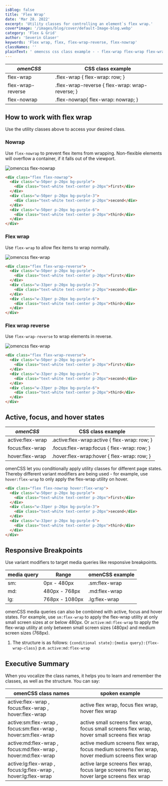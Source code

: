 ```yaml
---
isBlog: false
title: 'Flex Wrap'
date: 'Mar 28. 2022'
excerpt: 'Utility classes for controlling an element`s flex wrap.'
cover*image: '/images/blog/cover/default-Image-blog.webp'
category: 'Flex & Grid'
author: 'Severin Glaser'
keywords: 'Flex wrap, flex, flex-wrap-reverse, flex-nowrap'
classNames: ''
plainText: ' omencss css class example - - flex-wrap flex-wrap flex-wrap: row; flex-wrap-reverse flex-wrap-reverse flex-wrap: wrap-reverse; flex-nowrap flex-nowrap flex-wrap: nowrap; how to work with flex wrap use the utility classes above to access your desired class nowrap use flex-nowrap to prevent flex items from wrapping non-flexible elements will overflow a container if it falls out of the viewport ! omencss flex-nowrap images docs flex flex-nowrap webp?style=centerme html div class=flex flex-nowrap div class=w-50per p-20px bg-purple div class=text-white text-center p-20px first div div div class=w-50per p-20px bg-purple-3 div class=text-white text-center p-20px second div div div class=w-50per p-20px bg-purple-6 div class=text-white text-center p-20px third div div div flex wrap use flex-wrap to allow flex items to wrap normally ! omencss flex-wrap images docs flex flex-wrap-normal webp?style=centerme html div class=flex flex-wrap-reverse div class=w-50per p-20px bg-purple div class=text-white text-center p-20px first div div div class=w-33per p-20px bg-purple-3 div class=text-white text-center p-20px second div div div class=w-33per p-20px bg-purple-6 div class=text-white text-center p-20px third div div div flex wrap reverse use flex-wrap-reverse to wrap elements in reverse ! omencss flex-wrap images docs flex flex-wrap-reverse webp?style=centerme html div class=flex flex-wrap-reverse div class=w-50per p-20px bg-purple div class=text-white text-center p-20px first div div div class=w-33per p-20px bg-purple-3 div class=text-white text-center p-20px second div div div class=w-33per p-20px bg-purple-6 div class=text-white text-center p-20px third div div div active focus and hover states omencss css class example - active:flex-wrap active :flex-wrap:active flex-wrap: row; focus:flex-wrap focus :flex-wrap:focus flex-wrap: row; hover:flex-wrap hover :flex-wrap:hover flex-wrap: row; omencss let you conditionally apply utility classes for different page states thereby different variant modifiers are being used - for example use hover:flex-wrap to only apply the flex-wrap utility on hover html div class=flex flex-nowrap hover:flex-wrap div class=w-50per p-20px bg-purple div class=text-white text-center p-20px first div div div class=w-33per p-20px bg-purple-3 div class=text-white text-center p-20px second div div div class=w-33per p-20px bg-purple-6 div class=text-white text-center p-20px third div div div responsive breakpoints use variant modifiers to target media queries like responsive breakpoints media query range omencss example - - sm: 0px - 480px sm:flex-wrap md: 480px - 768px md:flex-wrap lg: 768px - 1080px lg:flex-wrap omencss media queries can also be combined with active focus and hover states for example use sm:flex-wrap to apply the flex-wrap utility at only small screen sizes at or below 480px or active:md:flex-wrap to apply the flex-wrap utility at only between small screen sizes 480px and medium screen sizes 768px 1 the structure is as follows: conditional state : media query : flex-wrap-class p e active:md:flex-wrap executive summary when you vocalize the class names it helps you to learn and remember the classes as well as the structure you can say: omencss class names spoken example - - active:flex-wrap focus:flex-wrap hover:flex-wrap active flex wrap focus flex wrap hover flex wrap active:sm:flex-wrap focus:sm:flex-wrap hover:sm:flex-wrap active small screens flex wrap focus small screens flex wrap hover small screens flex wrap active:md:flex-wrap focus:md:flex-wrap hover:md:flex-wrap active medium screens flex wrap focus medium screens flex wrap hover medium screens flex wrap active:lg:flex-wrap focus:lg:flex-wrap hover:lg:flex-wrap active large screens flex wrap focus large screens flex wrap hover large screens flex wrap '
---
```


| _omenCSS_         | CSS class example                               |
| ----------------- | ----------------------------------------------- |
| flex-wrap         | .flex-wrap { flex-wrap: row; }                  |
| flex-wrap-reverse | .flex-wrap-reverse { flex-wrap: wrap-reverse; } |
| flex-nowrap       | .flex-nowrap{ flex-wrap: nowrap; }              |

## How to work with flex wrap

Use the utility classes above to access your desired class.

### Nowrap

Use `flex-nowrap` to prevent flex items from wrapping. Non-flexible elements will overflow a container, if it falls out of the viewport.

![omencss flex-nowrap](/images/docs/flex/flex-nowrap.webp?style=centerme)

```html
<div class="flex flex-nowrap">
  <div class="w-50per p-20px bg-purple">
    <div class="text-white text-center p-20px">first</div>
  </div>
  <div class="w-50per p-20px bg-purple-3">
    <div class="text-white text-center p-20px">second</div>
  </div>
  <div class="w-50per p-20px bg-purple-6">
    <div class="text-white text-center p-20px">third</div>
  </div>
</div>
```

### Flex wrap

Use `flex-wrap` to allow flex items to wrap normally.

![omencss flex-wrap](/images/docs/flex/flex-wrap-normal.webp?style=centerme)

```html
<div class="flex flex-wrap-reverse">
  <div class="w-50per p-20px bg-purple">
    <div class="text-white text-center p-20px">first</div>
  </div>
  <div class="w-33per p-20px bg-purple-3">
    <div class="text-white text-center p-20px">second</div>
  </div>
  <div class="w-33per p-20px bg-purple-6">
    <div class="text-white text-center p-20px">third</div>
  </div>
</div>
```

### Flex wrap reverse

Use `flex-wrap-reverse` to wrap elements in reverse.

![omencss flex-wrap](/images/docs/flex/flex-wrap-reverse.webp?style=centerme)

```html
<div class="flex flex-wrap-reverse">
  <div class="w-50per p-20px bg-purple">
    <div class="text-white text-center p-20px">first</div>
  </div>
  <div class="w-33per p-20px bg-purple-3">
    <div class="text-white text-center p-20px">second</div>
  </div>
  <div class="w-33per p-20px bg-purple-6">
    <div class="text-white text-center p-20px">third</div>
  </div>
</div>
```

## Active, focus, and hover states

| _omenCSS_        | CSS class example                             |
| ---------------- | --------------------------------------------- |
| active:flex-wrap | .active\:flex-wrap:active { flex-wrap: row; } |
| focus:flex-wrap  | .focus\:flex-wrap:focus { flex-wrap: row; }   |
| hover:flex-wrap  | .hover\:flex-wrap:hover { flex-wrap: row; }   |

omenCSS let you conditionally apply utility classes for different page states. Thereby different variant modifiers are being used - for example, use `hover:flex-wrap` to only apply the flex-wrap utility on hover.

```html
<div class="flex flex-nowrap hover:flex-wrap">
  <div class="w-50per p-20px bg-purple">
    <div class="text-white text-center p-20px">first</div>
  </div>
  <div class="w-33per p-20px bg-purple-3">
    <div class="text-white text-center p-20px">second</div>
  </div>
  <div class="w-33per p-20px bg-purple-6">
    <div class="text-white text-center p-20px">third</div>
  </div>
</div>
```

## Responsive Breakpoints

Use variant modifiers to target media queries like responsive breakpoints.

| media query | Range          | omenCSS example |
| ----------- | -------------- | --------------- |
| sm:         | 0px - 480px    | .sm:flex-wrap   |
| md:         | 480px - 768px  | .md:flex-wrap   |
| lg:         | 768px - 1080px | .lg:flex-wrap   |

omenCSS media queries can also be combined with active, focus and hover states. For example, use `sm:flex-wrap` to apply the flex-wrap utility at only small screen sizes at or below 480px. Or `active:md:flex-wrap` to apply the flex-wrap utility at only between small screen sizes (480px) and medium screen sizes (768px).

1. The structure is as follows: `{conditional state}:{media query}:{flex-wrap-class}` p.e. `active:md:flex-wrap`

## Executive Summary

When you vocalize the class names, it helps you to learn and remember the classes, as well as the structure. You can say:

| omenCSS class names                                           | spoken example                                                                                  |
| ------------------------------------------------------------- | ----------------------------------------------------------------------------------------------- |
| active:flex-wrap , focus:flex-wrap , hover:flex-wrap          | active flex wrap, focus flex wrap, hover flex wrap                                              |
| active:sm:flex-wrap , focus:sm:flex-wrap , hover:sm:flex-wrap | active small screens flex wrap, focus small screens flex wrap, hover small screens flex wrap    |
| active:md:flex-wrap , focus:md:flex-wrap , hover:md:flex-wrap | active medium screens flex wrap, focus medium screens flex wrap, hover medium screens flex wrap |
| active:lg:flex-wrap , focus:lg:flex-wrap , hover:lg:flex-wrap | active large screens flex wrap, focus large screens flex wrap, hover large screens flex wrap    |
